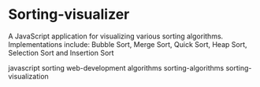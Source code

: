 # Sorting-visualizer

A JavaScript application for visualizing various sorting algorithms. Implementations include: Bubble Sort, Merge Sort, Quick Sort, Heap Sort, Selection Sort and Insertion Sort


javascript sorting web-development algorithms sorting-algorithms sorting-visualization
